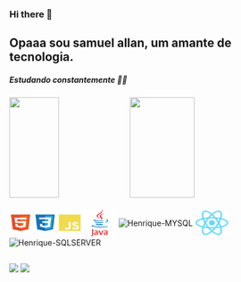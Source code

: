 ### Hi there 👋

<!--
**SAMUKISZHSD/SAMUKISZHSD** is a ✨ _special_ ✨ repository because its `README.md` (this file) appears on your GitHub profile.

Here are some ideas to get you started:

- 🔭 I’m currently working on ...
- 🌱 I’m currently learning ...
- 👯 I’m looking to collaborate on ...
- 🤔 I’m looking for help with ...
- 💬 Ask me about ...
- 📫 How to reach me: ...
- 😄 Pronouns: ...
- ⚡ Fun fact: ...
-->


## Opaaa sou samuel allan, um amante de tecnologia.
##### Estudando constantemente 👩‍💻

<div>
  
<img height="180em" width="42%" src="https://github-readme-stats.vercel.app/api?username=Samuel Allan&show_icons=true&theme=transparent" />
<img height="180em" width="48%" src="https://github-readme-stats.vercel.app/api/top-langs/?username=Henriquesantos12&hide_progress=true&theme=transparent" />

</div>

  <div style="display: inline_block"><br>
    <img align="center" alt="Alan-HTML" height="30" width="40" src="https://raw.githubusercontent.com/devicons/devicon/master/icons/html5/html5-original.svg">
    <img align="center" alt="Alan-CSS" height="30" width="40" src="https://raw.githubusercontent.com/devicons/devicon/master/icons/css3/css3-original.svg">
    <img align="center" alt="Alan-Js" height="30" width="40" src="https://raw.githubusercontent.com/devicons/devicon/master/icons/javascript/javascript-plain.svg">
    <img align="center" alt="Joao-JAVA" height="50" width="60" src="https://raw.githubusercontent.com/devicons/devicon/master/icons/java/java-original-wordmark.svg">
   <img align="center" alt="Henrique-MYSQL" height="50" width="60" src="https://user-images.githubusercontent.com/98967783/174158689-1042978a-82c2-47bf-b609-76087f171692.png">
  <img align="center" alt="Henrique-REACT" height="50" width="60" src="https://raw.githubusercontent.com/devicons/devicon/master/icons/react/react-original.svg">
  <img align="center" alt="Henrique-SQLSERVER" height="50" width="60" src="https://static-00.iconduck.com/assets.00/node-js-icon-227x256-913nazt0.png">
  
 </div>

##

<div>
  

  <a href = "mailto:contatosamuelallannunesdacunha@gmail.com"><img src="https://img.shields.io/badge/-Gmail-%23333?style=for-the-badge&logo=gmail&logoColor=white" alvo ="_blank"></a>
  <a href="https://www.linkedin.com/in/samuel-allan-635290258/" target="_blank"><img src="https://img.shields.io/badge/-LinkedIn-%230077B5?style=for-the-badge&logo=linkedin&logoColor=white" target="_blank"></a>
  
</div>
